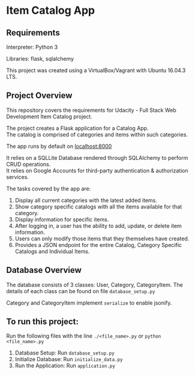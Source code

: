 # Item Catalog App

## Requirements
Interpreter: Python 3

Libraries: flask, sqlalchemy

This project was created using a VirtualBox/Vagrant with Ubuntu 16.04.3 LTS.

## Project Overview
This repository covers the requirements for Udacity - Full Stack Web Development Item Catalog project.

The project creates a Flask application for a Catalog App.  
The catalog is comprised of categories and items within such categories.

The app runs by default on [localhost:8000](localhost:8000)

It relies on a SQLLite Database rendered through SQLAlchemy to perform CRUD operations.  
It relies on Google Accounts for third-party authentication & authorization services.

The tasks covered by the app are:
1. Display all current categories with the latest added items.
2. Show category specific catalogs with all the items available for that category.
3. Display information for specific items.
4. After logging in, a user has the ability to add, update, or delete item information.
5. Users can only modify those items that they themselves have created.
6. Provides a JSON endpoint for the entire Catalog, Category Specific Catalogs and Individual Items.

## Database Overview
The database consists of 3 classes: User, Category, CategoryItem.
The details of each class can be found on file `database_setup.py`

Category and CategoryItem implement `serialize` to enable jsonify.

## To run this project:
Run the following files with the line `./<file_name>.py` or `python <file_name>.py`
1. Database Setup: Run `database_setup.py`
2. Initialize Database: Run `initialize_data.py`
3. Run the Application: Run `application.py`

